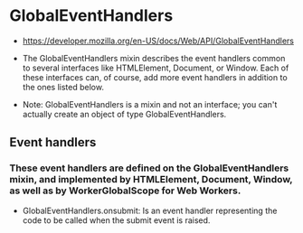 # GlobalEventHandlers
- https://developer.mozilla.org/en-US/docs/Web/API/GlobalEventHandlers

- The GlobalEventHandlers mixin describes the event handlers common to several interfaces like HTMLElement, Document, or Window. Each of these interfaces can, of course, add more event handlers in addition to the ones listed below.

- Note: GlobalEventHandlers is a mixin and not an interface; you can't actually create an object of type GlobalEventHandlers.
  
## Event handlers
 
 ### These event handlers are defined on the GlobalEventHandlers mixin, and implemented by HTMLElement, Document, Window, as well as by WorkerGlobalScope for Web Workers.

- GlobalEventHandlers.onsubmit: Is an event handler representing the code to be called when the submit event is raised.
